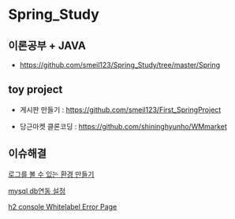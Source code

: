 # Spring_Study

## 이론공부 + JAVA
* https://github.com/smeil123/Spring_Study/tree/master/Spring

##  toy project
*  게시판 만들기 : https://github.com/smeil123/First_SpringProject
<!--stackedit_data:
eyJoaXN0b3J5IjpbLTI4ODQ4MjUzXX0=
-->
* 당근마켓 클론코딩 : https://github.com/shininghyunho/WMmarket

## 이슈해결
[로그를 볼 수 있는 환경 만들기](https://github.com/smeil123/Spring_Study/blob/master/Spring/%EB%A1%9C%EA%B9%85%EC%84%A4%EC%A0%95.md)

[mysql db연동 설정](https://github.com/smeil123/Spring_Study/blob/master/Spring/Mysql%20%EC%97%B0%EB%8F%99.md)

[h2 console Whitelabel Error Page](https://github.com/smeil123/Spring_Study/blob/master/Spring/H2%20connect%20%EC%98%A4%EB%A5%98.md)
